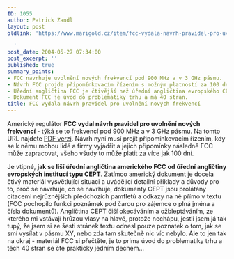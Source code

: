 ```yaml
---
ID: 1055
author: Patrick Zandl
layout: post
oldlink: 'https://www.marigold.cz/item/fcc-vydala-navrh-pravidel-pro-uvolneni-novych-frekvenci

  '
post_date: 2004-05-27 07:34:00
post_excerpt: ''
published: true
summary_points:
- FCC navrhuje uvolnění nových frekvencí pod 900 MHz a v 3 GHz pásmu.
- Návrh FCC projde připomínkovacím řízením s možným platností za 100 dní.
- Úřední angličtina FCC je čtivější než úřední angličtina evropského CEPT.
- Dokument FCC je úvod do problematiky trhu a má 40 stran.
title: FCC vydala návrh pravidel pro uvolnění nových frekvencí
---
```


<p>
Americký regulátor <STRONG>FCC vydal návrh pravidel pro uvolnění nových frekvencí</STRONG> - týká se to frekvencí pod 900 MHz a v 3 GHz pásmu. Na tomto URL najdete <A href="http://hraunfoss.fcc.gov/edocs_public/attachmatch/FCC-04-113A1.pdf" target=_blank>PDF verzi</A>. Návrh nyní musí projít připomínkovacím řízením, kdy se k němu mohou lidé a firmy vyjádřit a jejich připomínky následně FCC může zapracovat, všeho všudy to může platit za více jak 100 dní. </p>

<p>
Je vtipné, <STRONG>jak se liší úřední angličtina amerického FCC od úřední angličtiny evropských institucí typu CEPT</STRONG>. Zatímco americký dokument je docela čtivý materiál vysvětlující situaci a uvádějící detailní příklady a důvody pro to, proč se navrhuje, co se navrhuje, dokumenty CEPT jsou prolátány citacemi nejrůznějších předchozích pamfletů a odkazy na ně přímo v textu (FCC pochopilo funkci poznámek pod čarou pro zájemce o plná jména&#160;a čísla dokumentů). Angličtina CEPT čiší okecáváním a ožbleptáváním, ze kterého mi vstávají hrůzou vlasy na hlavě, protože nechápu, jestli jsem já tak tupý, že jsem si ze šesti stránek textu odnesl pouze poznatek o tom, jak se smí vysílat v pásmu XY, nebo zda tam skutečně nic víc nebylo. Ale to jen tak na okraj - materiál FCC si přečtěte, je to prima úvod do problematiky trhu a těch 40 stran se čte prakticky jedním dechem...</p>